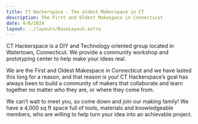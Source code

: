 ```yaml
---
title: CT Hackerspace - The oldest Makerspace in CT
description: The First and Oldest Makespace in Connecticut
date: 4/8/2024
layout: ../layouts/BaseLayout.astro
---
```


CT Hackerspace is a DIY and Technology oriented group located in Watertown, Connecticut. We provide a community workshop and prototyping center to help make your ideas real.

We are the First and Oldest Makespace in Connecticut and we have lasted this long for a reason, and that reason is you! CT Hackerspace’s goal has always been to build a community of makers that collaborate and learn together no matter who they are, or where they come from.

We can’t wait to meet you, so come down and join our making family! We have a 4,000 sq ft space full of tools, materials and knowledgeable members, who are willing to help turn your idea into an achievable project.

